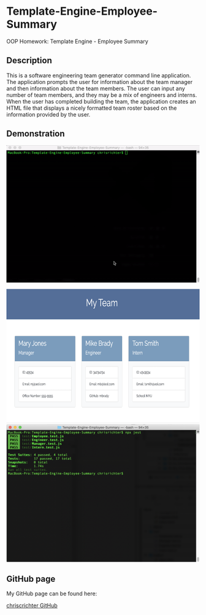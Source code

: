 # Template-Engine-Employee-Summary
OOP Homework: Template Engine - Employee Summary

## Description

This is a software engineering team generator command line application. The application prompts the user for information about the team manager and then information about the team members. The user can input any number of team members, and they may be a mix of engineers and interns. When the user has completed building the team, the application creates an HTML file that displays a nicely formatted team roster based on the information provided by the user. 

## Demonstration

![Demo](https://raw.githubusercontent.com/chriscrichter/Template-Engine-Employee-Summary/master/assets/TeamSummary.gif)

<img src="assets/TeamSummaryHTML.png" width="600" height="350">

<img src="assets/Testing.png">

## GitHub page

My GitHub page can be found here:

[chriscrichter GitHub](https://github.com/chriscrichter)

